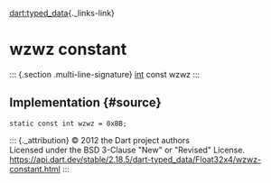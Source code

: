 [dart:typed\_data](../../dart-typed_data/dart-typed_data-library){._links-link}

wzwz constant
=============

::: {.section .multi-line-signature}
[int](../../dart-core/int-class) const wzwz
:::

Implementation {#source}
--------------

``` {.language-dart data-language="dart"}
static const int wzwz = 0xBB;
```

::: {._attribution}
© 2012 the Dart project authors\
Licensed under the BSD 3-Clause \"New\" or \"Revised\" License.\
<https://api.dart.dev/stable/2.18.5/dart-typed_data/Float32x4/wzwz-constant.html>
:::
